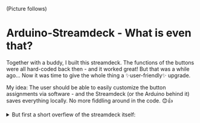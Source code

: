 
(Picture follows)

# Arduino-Streamdeck - What is even that?
Together with a buddy, I built this streamdeck. The functions of the buttons were all hard-coded back then - and it worked great!
But that was a while ago...
Now it was time to give the whole thing a ✨user-friendly✨ upgrade.

My idea: The user should be able to easily customize the button assignments via software - and the Streamdeck (or the Arduino behind it) saves everything locally. No more fiddling around in the code. 😊👍

<details>
  <summary>But first a short overfiew of the streamdeck itself:</summary>
  
### Used Parts
- Arduino Pro Micro (5V)
- 12 Switches/buttons
- led strip as backlight (optional)


### Circuit diagram
![Untitled Sketch 2_Steckplatine](https://github.com/user-attachments/assets/abe124eb-8918-41ba-aacf-c531ada75a4c)
</details>
